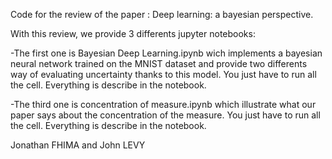 Code for the review of the paper : Deep learning: a bayesian perspective.

With this review, we provide 3 differents jupyter notebooks:

-The first one is Bayesian Deep Learning.ipynb wich implements a bayesian neural network trained on the MNIST dataset and provide two differents way of evaluating uncertainty thanks to this model. You just have to run all the cell. Everything is describe in the notebook.

-The third one is concentration of measure.ipynb which illustrate what our paper says about the concentration of the measure. You just have to run all the cell. Everything is describe in the notebook.

Jonathan FHIMA and John LEVY
